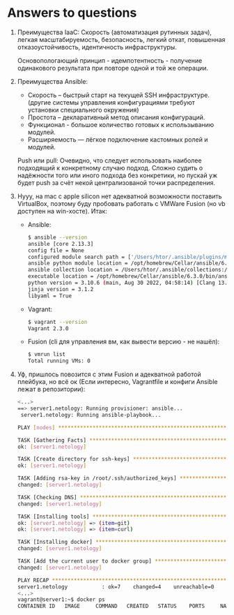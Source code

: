 # Answers to questions

1. Преимущества IaaC: Скорость (автоматизация рутинных задач), легкая масштабируемость, безопасность, легкий откат, повышенная отказоустойчивость, идентичность инфраструктуры.  
   
   Основопологающий принцип - идемпотентность - получение одинакового результата при повторе одной и той же операции.

2. Преимущества Ansible:
      * Скорость – быстрый старт на текущей SSH инфраструктуре. (другие системы управления конфигурациями требуют установки специального окружения)
      * Простота – декларативный метод описания конфигураций.
      * Функционал - большое количество готовых к использыванию модулей.
      * Расширяемость — лёгкое подключение кастомных ролей и модулей.  

   Push или pull: Очевидно, что следует использовать наиболее подходящий к конкретному случаю подход. Сложно судить о надёжности того или иного подхода без конкретики, но пускай уж будет push за счёт некой централизованой точки распределения.

3. Нууу, на mac с apple silicon нет адекватной возможности поставить VirtualBox, поэтому буду пробовать работать c VMWare Fusion (но vb доступен на win-хосте). Итак:
   * Ansible:
     ```bash
     $ ansible --version
     ansible [core 2.13.3]
     config file = None
     configured module search path = ['/Users/htor/.ansible/plugins/modules', '/usr/share/ansible/plugins/modules']
     ansible python module location = /opt/homebrew/Cellar/ansible/6.3.0/libexec/lib/python3.10/site-packages/ansible
     ansible collection location = /Users/htor/.ansible/collections:/usr/share/ansible/collections
     executable location = /opt/homebrew/Cellar/ansible/6.3.0/bin/ansible
     python version = 3.10.6 (main, Aug 30 2022, 04:58:14) [Clang 13.1.6 (clang-1316.0.21.2.5)]
     jinja version = 3.1.2
     libyaml = True
     ```
   * Vagrant:
     ```bash
     $ vagrant --version
     Vagrant 2.3.0
     ```
   * Fusion (cli для управления вм, как вывести версию - не нашёл):
     ```bash
     $ vmrun list
     Total running VMs: 0
     ```

4. Уф, пришлось повозится с этим Fusion и адекватной работой плейбука, но всё ок (Если интересно, Vagrantfile и конфиги Ansible лежат в репозитории):
   ```bash
   <...>
   ==> server1.netology: Running provisioner: ansible...
    server1.netology: Running ansible-playbook...

   PLAY [nodes] *******************************************************************

   TASK [Gathering Facts] *********************************************************
   ok: [server1.netology]

   TASK [Create directory for ssh-keys] *******************************************
   ok: [server1.netology]

   TASK [Adding rsa-key in /root/.ssh/authorized_keys] ****************************
   changed: [server1.netology]

   TASK [Checking DNS] ************************************************************
   changed: [server1.netology]

   TASK [Installing tools] ********************************************************
   ok: [server1.netology] => (item=git)
   ok: [server1.netology] => (item=curl)

   TASK [Installing docker] *******************************************************
   changed: [server1.netology]

   TASK [Add the current user to docker group] ************************************
   changed: [server1.netology]

   PLAY RECAP *********************************************************************
   server1.netology           : ok=7    changed=4    unreachable=0    failed=0    skipped=0    rescued=0    ignored=0
   <...>  
   vagrant@server1:~$ docker ps
   CONTAINER ID   IMAGE     COMMAND   CREATED   STATUS    PORTS     NAMES
   ```